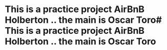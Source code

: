 # This is a practice project AirBnB Holberton .. the main is Oscar Toro# This is a practice project AirBnB Holberton .. the main is Oscar Toro
